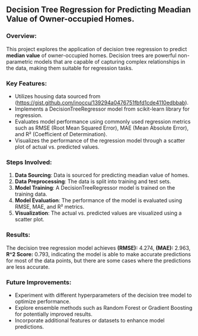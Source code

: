 ## Decision Tree Regression for Predicting Meadian Value of Owner-occupied Homes.

### Overview:
This project explores the application of decision tree regression to predict **median value** of owner-occupied homes. Decision trees are powerful non-parametric models that are capable of capturing complex relationships in the data, making them suitable for regression tasks.

### Key Features:
- Utilizes housing data sourced from (https://gist.github.com/inoccu/139294a0476751fbfd1cde4110edbbab).
- Implements a DecisionTreeRegressor model from scikit-learn library for regression.
- Evaluates model performance using commonly used regression metrics such as RMSE (Root Mean Squared Error), MAE (Mean Absolute Error), and R² (Coefficient of Determination).
- Visualizes the performance of the regression model through a scatter plot of actual vs. predicted values.

### Steps Involved:
1. **Data Sourcing**: Data is sourced for predicting meadian value of homes.
2. **Data Preprocessing**: The data is split into training and test sets.
3. **Model Training**: A DecisionTreeRegressor model is trained on the training data.
4. **Model Evaluation**: The performance of the model is evaluated using RMSE, MAE, and R² metrics.
5. **Visualization**: The actual vs. predicted values are visualized using a scatter plot.

### Results:
The decision tree regression model achieves **(RMSE):** 4.274, **(MAE):** 2.963, **R^2 Score:** 0.793, indicating the model is able to make accurate predictions for most of the data points, but there are some cases where the predictions are less accurate.

### Future Improvements:
- Experiment with different hyperparameters of the decision tree model to optimize performance.
- Explore ensemble methods such as Random Forest or Gradient Boosting for potentially improved results.
- Incorporate additional features or datasets to enhance model predictions.

